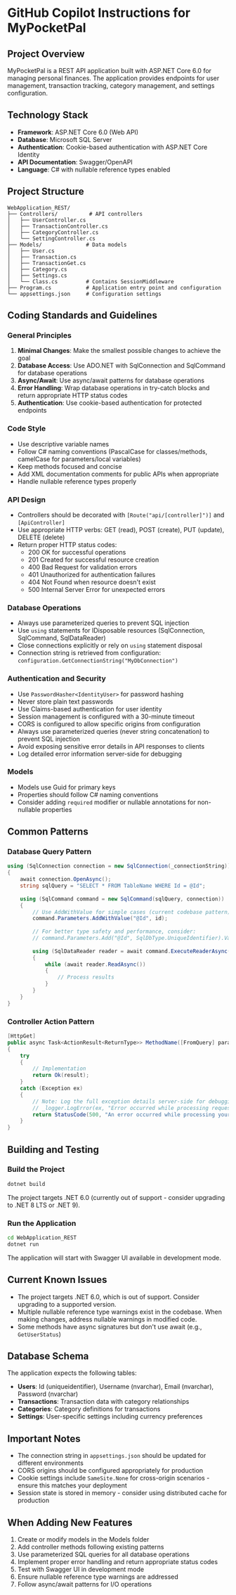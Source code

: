 # GitHub Copilot Instructions for MyPocketPal

## Project Overview

MyPocketPal is a REST API application built with ASP.NET Core 6.0 for managing personal finances. The application provides endpoints for user management, transaction tracking, category management, and settings configuration.

## Technology Stack

- **Framework**: ASP.NET Core 6.0 (Web API)
- **Database**: Microsoft SQL Server
- **Authentication**: Cookie-based authentication with ASP.NET Core Identity
- **API Documentation**: Swagger/OpenAPI
- **Language**: C# with nullable reference types enabled

## Project Structure

```
WebApplication_REST/
├── Controllers/          # API controllers
│   ├── UserController.cs
│   ├── TransactionController.cs
│   ├── CategoryController.cs
│   └── SettingController.cs
├── Models/              # Data models
│   ├── User.cs
│   ├── Transaction.cs
│   ├── TransactionGet.cs
│   ├── Category.cs
│   ├── Settings.cs
│   └── Class.cs         # Contains SessionMiddleware
├── Program.cs           # Application entry point and configuration
└── appsettings.json     # Configuration settings
```

## Coding Standards and Guidelines

### General Principles

1. **Minimal Changes**: Make the smallest possible changes to achieve the goal
2. **Database Access**: Use ADO.NET with SqlConnection and SqlCommand for database operations
3. **Async/Await**: Use async/await patterns for database operations
4. **Error Handling**: Wrap database operations in try-catch blocks and return appropriate HTTP status codes
5. **Authentication**: Use cookie-based authentication for protected endpoints

### Code Style

- Use descriptive variable names
- Follow C# naming conventions (PascalCase for classes/methods, camelCase for parameters/local variables)
- Keep methods focused and concise
- Add XML documentation comments for public APIs when appropriate
- Handle nullable reference types properly

### API Design

- Controllers should be decorated with `[Route("api/[controller]")]` and `[ApiController]`
- Use appropriate HTTP verbs: GET (read), POST (create), PUT (update), DELETE (delete)
- Return proper HTTP status codes:
  - 200 OK for successful operations
  - 201 Created for successful resource creation
  - 400 Bad Request for validation errors
  - 401 Unauthorized for authentication failures
  - 404 Not Found when resource doesn't exist
  - 500 Internal Server Error for unexpected errors

### Database Operations

- Always use parameterized queries to prevent SQL injection
- Use `using` statements for IDisposable resources (SqlConnection, SqlCommand, SqlDataReader)
- Close connections explicitly or rely on `using` statement disposal
- Connection string is retrieved from configuration: `configuration.GetConnectionString("MyDbConnection")`

### Authentication and Security

- Use `PasswordHasher<IdentityUser>` for password hashing
- Never store plain text passwords
- Use Claims-based authentication for user identity
- Session management is configured with a 30-minute timeout
- CORS is configured to allow specific origins from configuration
- Always use parameterized queries (never string concatenation) to prevent SQL injection
- Avoid exposing sensitive error details in API responses to clients
- Log detailed error information server-side for debugging

### Models

- Models use Guid for primary keys
- Properties should follow C# naming conventions
- Consider adding `required` modifier or nullable annotations for non-nullable properties

## Common Patterns

### Database Query Pattern

```csharp
using (SqlConnection connection = new SqlConnection(_connectionString))
{
    await connection.OpenAsync();
    string sqlQuery = "SELECT * FROM TableName WHERE Id = @Id";
    
    using (SqlCommand command = new SqlCommand(sqlQuery, connection))
    {
        // Use AddWithValue for simple cases (current codebase pattern)
        command.Parameters.AddWithValue("@Id", id);
        
        // For better type safety and performance, consider:
        // command.Parameters.Add("@Id", SqlDbType.UniqueIdentifier).Value = id;
        
        using (SqlDataReader reader = await command.ExecuteReaderAsync())
        {
            while (await reader.ReadAsync())
            {
                // Process results
            }
        }
    }
}
```

### Controller Action Pattern

```csharp
[HttpGet]
public async Task<ActionResult<ReturnType>> MethodName([FromQuery] parameters)
{
    try
    {
        // Implementation
        return Ok(result);
    }
    catch (Exception ex)
    {
        // Note: Log the full exception details server-side for debugging
        // _logger.LogError(ex, "Error occurred while processing request");
        return StatusCode(500, "An error occurred while processing your request.");
    }
}
```

## Building and Testing

### Build the Project

```bash
dotnet build
```

The project targets .NET 6.0 (currently out of support - consider upgrading to .NET 8 LTS or .NET 9).

### Run the Application

```bash
cd WebApplication_REST
dotnet run
```

The application will start with Swagger UI available in development mode.

## Current Known Issues

- The project targets .NET 6.0, which is out of support. Consider upgrading to a supported version.
- Multiple nullable reference type warnings exist in the codebase. When making changes, address nullable warnings in modified code.
- Some methods have async signatures but don't use await (e.g., `GetUserStatus`)

## Database Schema

The application expects the following tables:
- **Users**: Id (uniqueidentifier), Username (nvarchar), Email (nvarchar), Password (nvarchar)
- **Transactions**: Transaction data with category relationships
- **Categories**: Category definitions for transactions
- **Settings**: User-specific settings including currency preferences

## Important Notes

- The connection string in `appsettings.json` should be updated for different environments
- CORS origins should be configured appropriately for production
- Cookie settings include `SameSite.None` for cross-origin scenarios - ensure this matches your deployment
- Session state is stored in memory - consider using distributed cache for production

## When Adding New Features

1. Create or modify models in the Models folder
2. Add controller methods following existing patterns
3. Use parameterized SQL queries for all database operations
4. Implement proper error handling and return appropriate status codes
5. Test with Swagger UI in development mode
6. Ensure nullable reference type warnings are addressed
7. Follow async/await patterns for I/O operations
